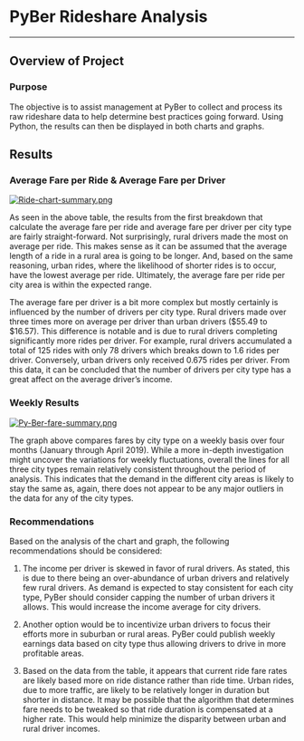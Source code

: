 # PyBer Rideshare Analysis
---
## Overview of Project

### Purpose

The objective is to assist management at PyBer to collect and process its raw rideshare data to help determine best practices going forward. Using Python, the results can then be displayed in both charts and graphs.

## Results

### Average Fare per Ride & Average Fare per Driver  

[![Ride-chart-summary.png](https://i.postimg.cc/wjymJQk8/Ride-chart-summary.png)](https://postimg.cc/FYvzXcqD)  

As seen in the above table, the results from the first breakdown that calculate the average fare per ride and average fare per driver per city type are fairly straight-forward. Not surprisingly, rural drivers made the most on average per ride. This makes sense as it can be assumed that the average length of a ride in a rural area is going to be longer. And, based on the same reasoning, urban rides, where the likelihood of shorter rides is to occur, have the lowest average per ride. Ultimately, the average fare per ride per city area is within the expected range. 

The average fare per driver is a bit more complex but mostly certainly is influenced by the number of drivers per city type. Rural drivers made over three times more on average per driver than urban drivers ($55.49 to $16.57). This difference is notable and is due to rural drivers completing significantly more rides per driver. For example, rural drivers accumulated a total of 125 rides with only 78 drivers which breaks down to 1.6 rides per driver. Conversely, urban drivers only received 0.675 rides per driver. From this data, it can be concluded that the number of drivers per city type has a great affect on the average driver’s income.

### Weekly Results

[![Py-Ber-fare-summary.png](https://i.postimg.cc/hP9jqZMG/Py-Ber-fare-summary.png)](https://postimg.cc/rKwc1JB6)  

The graph above compares fares by city type on a weekly basis over four months (January through April 2019). While a more in-depth investigation might uncover the variations for weekly fluctuations, overall the lines for all three city types remain relatively consistent throughout the period of analysis. This indicates that the demand in the different city areas is likely to stay the same as, again, there does not appear to be any major outliers in the data for any of the city types.


### Recommendations  

Based on the analysis of the chart and graph, the following recommendations should be considered:

1)	The income per driver is skewed in favor of rural drivers. As stated, this is due to there being an over-abundance of urban drivers and relatively few rural drivers. As demand is expected to stay consistent for each city type, PyBer should consider capping the number of urban drivers it allows. This would increase the income average for city drivers.  

2)	Another option would be to incentivize urban drivers to focus their efforts more in suburban or rural areas. PyBer could publish weekly earnings data based on city type thus allowing drivers to drive in more profitable areas.  

3)	Based on the data from the table, it appears that current ride fare rates are likely based more on ride distance rather than ride time. Urban rides, due to more traffic, are likely to be relatively longer in duration but shorter in distance. It may be possible that the algorithm that determines fare needs to be tweaked so that ride duration is compensated at a higher rate. This would help minimize the disparity between urban and rural driver incomes. 
